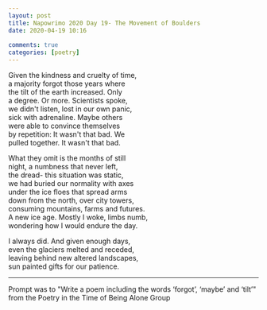 ```yaml
---  
layout: post  
title: Napowrimo 2020 Day 19- The Movement of Boulders  
date: 2020-04-19 10:16  
  
comments: true  
categories: [poetry]  
---  
```

Given the kindness and cruelty of time,  
a majority forgot those years where  
the tilt of the earth increased. Only  
a degree. Or more. Scientists spoke,  
we didn't listen, lost in our own panic,  
sick with adrenaline. Maybe others  
were able to convince themselves  
by repetition: It wasn't that bad. We  
pulled together. It wasn't that bad.  

What they omit is the months of still  
night, a numbness that never left,  
the dread- this situation was static,  
we had buried our normality with axes  
under the ice floes that spread arms  
down from the north, over city towers,  
consuming mountains, farms and futures.  
A new ice age. Mostly I woke, limbs numb,  
wondering how I would endure the day.  

I always did. And given enough days,  
even the glaciers melted and receded,  
leaving behind new altered landscapes,  
sun painted gifts for our patience.  

***  

Prompt was to "Write a poem including the words ‘forgot’, ‘maybe’ and ‘tilt’" from the Poetry in the Time of Being Alone Group  
